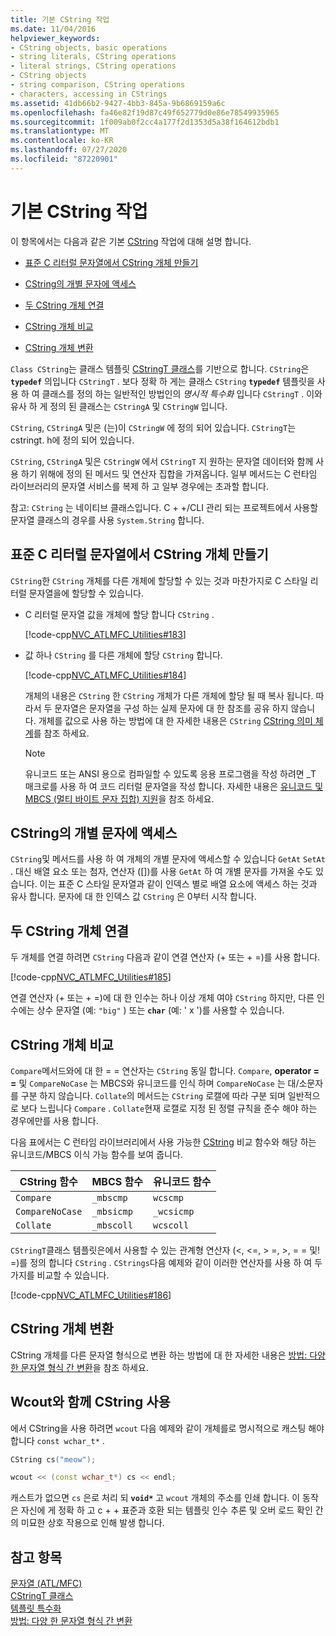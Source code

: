 ```yaml
---
title: 기본 CString 작업
ms.date: 11/04/2016
helpviewer_keywords:
- CString objects, basic operations
- string literals, CString operations
- literal strings, CString operations
- CString objects
- string comparison, CString operations
- characters, accessing in CStrings
ms.assetid: 41db66b2-9427-4bb3-845a-9b6869159a6c
ms.openlocfilehash: fa46e82f19d87c49f652779d0e86e78549935965
ms.sourcegitcommit: 1f009ab0f2cc4a177f2d1353d5a38f164612bdb1
ms.translationtype: MT
ms.contentlocale: ko-KR
ms.lasthandoff: 07/27/2020
ms.locfileid: "87220901"
---
```

# <a name="basic-cstring-operations"></a>기본 CString 작업

이 항목에서는 다음과 같은 기본 [CString](../atl-mfc-shared/reference/cstringt-class.md) 작업에 대해 설명 합니다.

- [표준 C 리터럴 문자열에서 CString 개체 만들기](#_core_creating_cstring_objects_from_standard_c_literal_strings)

- [CString의 개별 문자에 액세스](#_core_accessing_individual_characters_in_a_cstring)

- [두 CString 개체 연결](#_core_concatenating_two_cstring_objects)

- [CString 개체 비교](#_core_comparing_cstring_objects)

- [CString 개체 변환](#_core_converting_cstring_objects)

`Class CString`는 클래스 템플릿 [CStringT 클래스](../atl-mfc-shared/reference/cstringt-class.md)를 기반으로 합니다. `CString`은 **`typedef`** 의입니다 `CStringT` . 보다 정확 하 게는 클래스 `CString` **`typedef`** 템플릿을 사용 하 여 클래스를 정의 하는 일반적인 방법인의 *명시적 특수화* 입니다 `CStringT` . 이와 유사 하 게 정의 된 클래스는 `CStringA` 및 `CStringW` 입니다.

`CString`, `CStringA` 및은 (는)이 `CStringW` 에 정의 되어 있습니다. `CStringT`는 cstringt. h에 정의 되어 있습니다.

`CString`, `CStringA` 및은 `CStringW` 에서 `CStringT` 지 원하는 문자열 데이터와 함께 사용 하기 위해에 정의 된 메서드 및 연산자 집합을 가져옵니다. 일부 메서드는 C 런타임 라이브러리의 문자열 서비스를 복제 하 고 일부 경우에는 초과할 합니다.

참고: `CString` 는 네이티브 클래스입니다. C + +/CLI 관리 되는 프로젝트에서 사용할 문자열 클래스의 경우를 사용 `System.String` 합니다.

## <a name="creating-cstring-objects-from-standard-c-literal-strings"></a><a name="_core_creating_cstring_objects_from_standard_c_literal_strings"></a>표준 C 리터럴 문자열에서 CString 개체 만들기

`CString`한 `CString` 개체를 다른 개체에 할당할 수 있는 것과 마찬가지로 C 스타일 리터럴 문자열을에 할당할 수 있습니다.

- C 리터럴 문자열 값을 개체에 할당 합니다 `CString` .

   [!code-cpp[NVC_ATLMFC_Utilities#183](../atl-mfc-shared/codesnippet/cpp/basic-cstring-operations_1.cpp)]

- 값 하나 `CString` 를 다른 개체에 할당 `CString` 합니다.

   [!code-cpp[NVC_ATLMFC_Utilities#184](../atl-mfc-shared/codesnippet/cpp/basic-cstring-operations_2.cpp)]

   개체의 내용은 `CString` 한 `CString` 개체가 다른 개체에 할당 될 때 복사 됩니다. 따라서 두 문자열은 문자열을 구성 하는 실제 문자에 대 한 참조를 공유 하지 않습니다. 개체를 값으로 사용 하는 방법에 대 한 자세한 내용은 `CString` [CString 의미 체계](../atl-mfc-shared/cstring-semantics.md)를 참조 하세요.

   > [!NOTE]
   > 유니코드 또는 ANSI 용으로 컴파일할 수 있도록 응용 프로그램을 작성 하려면 _T 매크로를 사용 하 여 코드 리터럴 문자열을 작성 합니다. 자세한 내용은 [유니코드 및 MBCS (멀티 바이트 문자 집합) 지원](../atl-mfc-shared/unicode-and-multibyte-character-set-mbcs-support.md)을 참조 하세요.

## <a name="accessing-individual-characters-in-a-cstring"></a><a name="_core_accessing_individual_characters_in_a_cstring"></a>CString의 개별 문자에 액세스

`CString`및 메서드를 사용 하 여 개체의 개별 문자에 액세스할 수 있습니다 `GetAt` `SetAt` . 대신 배열 요소 또는 첨자, 연산자 ([])를 사용 `GetAt` 하 여 개별 문자를 가져올 수도 있습니다. 이는 표준 C 스타일 문자열과 같이 인덱스 별로 배열 요소에 액세스 하는 것과 유사 합니다. 문자에 대 한 인덱스 값 `CString` 은 0부터 시작 합니다.

## <a name="concatenating-two-cstring-objects"></a><a name="_core_concatenating_two_cstring_objects"></a>두 CString 개체 연결

두 개체를 연결 하려면 `CString` 다음과 같이 연결 연산자 (+ 또는 + =)를 사용 합니다.

[!code-cpp[NVC_ATLMFC_Utilities#185](../atl-mfc-shared/codesnippet/cpp/basic-cstring-operations_3.cpp)]

연결 연산자 (+ 또는 + =)에 대 한 인수는 하나 이상 개체 여야 `CString` 하지만, 다른 인수에는 상수 문자열 (예: `"big"` ) 또는 **`char`** (예: ' x ')를 사용할 수 있습니다.

## <a name="comparing-cstring-objects"></a><a name="_core_comparing_cstring_objects"></a>CString 개체 비교

`Compare`메서드와에 대 한 = = 연산자는 `CString` 동일 합니다. `Compare`, **operator = =** 및 `CompareNoCase` 는 MBCS와 유니코드를 인식 하며 `CompareNoCase` 는 대/소문자를 구분 하지 않습니다. `Collate`의 메서드는 `CString` 로캘에 따라 구분 되며 일반적으로 보다 느립니다 `Compare` . `Collate`현재 로캘로 지정 된 정렬 규칙을 준수 해야 하는 경우에만를 사용 합니다.

다음 표에서는 C 런타임 라이브러리에서 사용 가능한 [CString](../atl-mfc-shared/reference/cstringt-class.md) 비교 함수와 해당 하는 유니코드/MBCS 이식 가능 함수를 보여 줍니다.

|CString 함수|MBCS 함수|유니코드 함수|
|----------------------|-------------------|----------------------|
|`Compare`|`_mbscmp`|`wcscmp`|
|`CompareNoCase`|`_mbsicmp`|`_wcsicmp`|
|`Collate`|`_mbscoll`|`wcscoll`|

`CStringT`클래스 템플릿은에서 사용할 수 있는 관계형 연산자 (<, \<=, > =, >, = = 및! =)를 정의 합니다 `CString` . `CStrings`다음 예제와 같이 이러한 연산자를 사용 하 여 두 가지를 비교할 수 있습니다.

[!code-cpp[NVC_ATLMFC_Utilities#186](../atl-mfc-shared/codesnippet/cpp/basic-cstring-operations_4.cpp)]

## <a name="converting-cstring-objects"></a><a name="_core_converting_cstring_objects"></a>CString 개체 변환

CString 개체를 다른 문자열 형식으로 변환 하는 방법에 대 한 자세한 내용은 [방법: 다양 한 문자열 형식 간 변환](../text/how-to-convert-between-various-string-types.md)을 참조 하세요.

## <a name="using-cstring-with-wcout"></a>Wcout와 함께 CString 사용

에서 CString을 사용 하려면 `wcout` 다음 예제와 같이 개체를로 명시적으로 캐스팅 해야 합니다 `const wchar_t*` .

```cpp
CString cs("meow");

wcout << (const wchar_t*) cs << endl;
```

캐스트가 없으면 `cs` 은로 처리 되 **`void*`** 고 `wcout` 개체의 주소를 인쇄 합니다. 이 동작은 자신에 게 정확 하 고 c + + 표준과 호환 되는 템플릿 인수 추론 및 오버 로드 확인 간의 미묘한 상호 작용으로 인해 발생 합니다.

## <a name="see-also"></a>참고 항목

[문자열 (ATL/MFC)](../atl-mfc-shared/strings-atl-mfc.md)<br/>
[CStringT 클래스](../atl-mfc-shared/reference/cstringt-class.md)<br/>
[템플릿 특수화](../cpp/template-specialization-cpp.md)<br/>
[방법: 다양 한 문자열 형식 간 변환](../text/how-to-convert-between-various-string-types.md)
